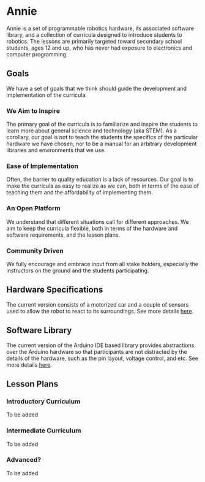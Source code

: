 # Annie

Annie is a set of programmable robotics hardware, its associated software library, and a collection of curricula designed to introduce students to robotics.
The lessons are primarily targeted toward secondary school students, ages 12 and up, who has never had exposure to electronics and computer programming.

## Goals

We have a set of goals that we think should guide the development and implementation of the curricula:

### We Aim to Inspire
The primary goal of the curricula is to familiarize and inspire the students to learn more about general science and technology (aka STEM).
As a corollary, our goal is not to teach the students the specifics of the particular hardware we have chosen, nor to be a
manual for an arbitrary development libraries and environments that we use. 

### Ease of Implementation
Often, the barrier to quality education is a lack of resources. Our goal is to make the curricula as easy to realize as we can,
both in terms of the ease of teaching them and the affordability of implementing them. 

### An Open Platform
We understand that different situations call for different approaches. We aim to keep the curricula flexible, both in terms 
of the hardware and software requirements, and the lesson plans.

### Community Driven
We fully encourage and embrace input from all stake holders, especially the instructors on the ground and the students participating.

## Hardware Specifications
The current version consists of a motorized car and a couple of sensors used to allow the robot to react to its surroundings.
See more details [here](hardware/README.md).

## Software Library
The current version of the Arduino IDE based library provides abstractions over the Arduino hardware so that participants are not distracted by the 
details of the hardware, such as the pin layout, voltage control, and etc.
See more details [here](library/arduino/README.md).

## Lesson Plans

### Introductory Curriculum
To be added

### Intermediate Curriculum
To be added

### Advanced?
To be added